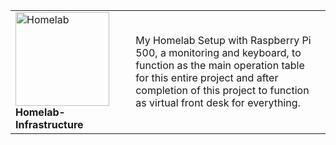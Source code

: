 <table border="0px">
  <tr>
    <td>
      <img src="https://github.com/user-attachments/assets/982e43b5-69f7-43e0-9b71-c80a4959772f" alt="Homelab" width="150" height="150"/><b>Homelab-Infrastructure</b>
    </td>
    <td>
      My Homelab Setup with Raspberry Pi 500, a monitoring and keyboard, to function as the main operation table for this entire project and after completion of this project to function as virtual front desk for everything.
     </td>
  </tr>
</table>
 
